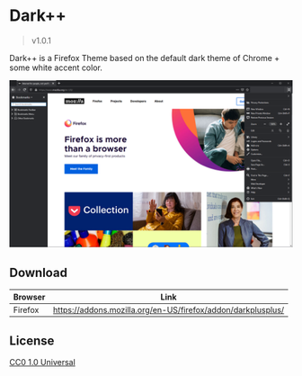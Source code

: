 # Dark++
> v1.0.1

Dark++ is a Firefox Theme based on the default dark theme of Chrome + some white accent color.

![screenshot](./Screenshots/screenshot01.png)

## Download
Browser|Link
---|---
Firefox|https://addons.mozilla.org/en-US/firefox/addon/darkplusplus/

## License
[CC0 1.0 Universal](./LICENSE)
